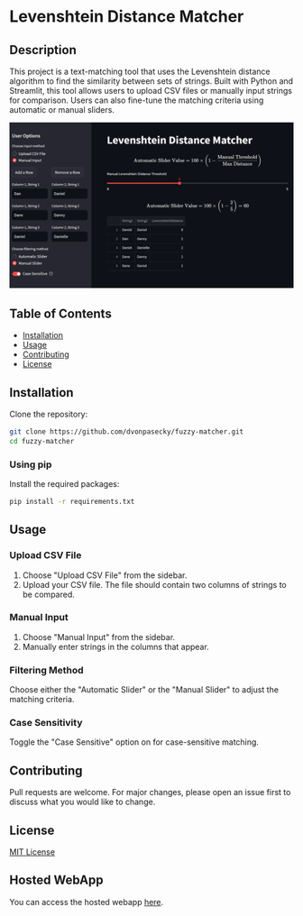 # Levenshtein Distance Matcher

## Description

This project is a text-matching tool that uses the Levenshtein distance algorithm to find the similarity between sets of strings. Built with Python and Streamlit, this tool allows users to upload CSV files or manually input strings for comparison. Users can also fine-tune the matching criteria using automatic or manual sliders.

![Screenshot](screenshot.png)

## Table of Contents

- [Installation](#installation)
- [Usage](#usage)
- [Contributing](#contributing)
- [License](#license)

## Installation

Clone the repository:

```bash
git clone https://github.com/dvonpasecky/fuzzy-matcher.git
cd fuzzy-matcher
```

### Using pip

Install the required packages:

```bash
pip install -r requirements.txt
```

## Usage

### Upload CSV File

1. Choose "Upload CSV File" from the sidebar.
2. Upload your CSV file. The file should contain two columns of strings to be compared.

### Manual Input

1. Choose "Manual Input" from the sidebar.
2. Manually enter strings in the columns that appear.

### Filtering Method

Choose either the "Automatic Slider" or the "Manual Slider" to adjust the matching criteria.

### Case Sensitivity

Toggle the "Case Sensitive" option on for case-sensitive matching.

## Contributing

Pull requests are welcome. For major changes, please open an issue first to discuss what you would like to change.

## License

[MIT License](LICENSE)

## Hosted WebApp

You can access the hosted webapp [here](https://fuzzy-matcher.streamlit.app/).
